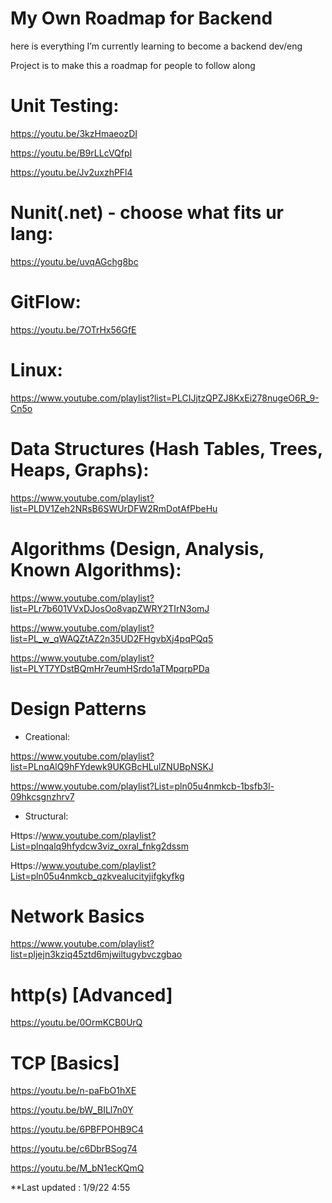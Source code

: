 # My Own Roadmap for Backend

here is everything I’m currently learning to become a backend dev/eng

Project is to make this a roadmap for people to follow along 

# Unit Testing: 
https://youtu.be/3kzHmaeozDI

https://youtu.be/B9rLLcVQfpI

https://youtu.be/Jv2uxzhPFl4

# Nunit(.net) - choose what fits ur lang:

https://youtu.be/uvqAGchg8bc 

# GitFlow:

https://youtu.be/7OTrHx56GfE

# Linux: 

https://www.youtube.com/playlist?list=PLCIJjtzQPZJ8KxEi278nugeO6R_9-Cn5o

# Data Structures (Hash Tables, Trees, Heaps, Graphs):

https://www.youtube.com/playlist?list=PLDV1Zeh2NRsB6SWUrDFW2RmDotAfPbeHu

# Algorithms (Design, Analysis, Known Algorithms):

https://www.youtube.com/playlist?list=PLr7b601VVxDJosOo8vapZWRY2TIrN3omJ

https://www.youtube.com/playlist?list=PL_w_qWAQZtAZ2n35UD2FHgvbXj4pqPQq5

https://www.youtube.com/playlist?list=PLYT7YDstBQmHr7eumHSrdo1aTMpqrpPDa

# Design Patterns

- Creational: 

https://www.youtube.com/playlist?list=PLnqAlQ9hFYdewk9UKGBcHLulZNUBpNSKJ

https://www.youtube.com/playlist?List=pln05u4nmkcb-1bsfb3l-09hkcsgnzhrv7

- Structural:
 
Https://www.youtube.com/playlist?List=plnqalq9hfydcw3viz_oxral_fnkg2dssm

Https://www.youtube.com/playlist?List=pln05u4nmkcb_qzkvealucityjifgkyfkg

# Network Basics
https://www.youtube.com/playlist?list=pljejn3kziq45ztd6mjwiltugybvczgbao

# http(s) [Advanced]
https://youtu.be/0OrmKCB0UrQ

# TCP [Basics]
https://youtu.be/n-paFbO1hXE

https://youtu.be/bW_BILl7n0Y

https://youtu.be/6PBFPOHB9C4

https://youtu.be/c6DbrBSog74

https://youtu.be/M_bN1ecKQmQ

**Last updated : 1/9/22 4:55
